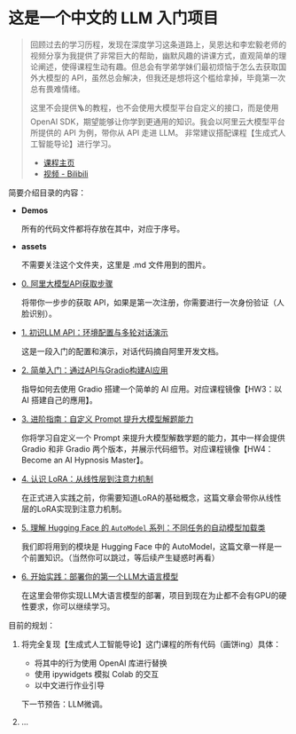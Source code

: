 # 这是一个中文的 LLM 入门项目

> 回顾过去的学习历程，发现在深度学习这条道路上，吴恩达和李宏毅老师的视频分享为我提供了非常巨大的帮助，幽默风趣的讲课方式，直观简单的理论阐述，使得课程生动有趣。但总会有学弟学妹们最初烦恼于怎么去获取国外大模型的 API，虽然总会解决，但我还是想将这个槛给拿掉，毕竟第一次总有畏难情绪。
>
> 这里不会提供🪜的教程，也不会使用大模型平台自定义的接口，而是使用 OpenAI SDK，期望能够让你学到更通用的知识。我会以阿里云大模型平台所提供的 API 为例，带你从 API 走进 LLM。
> 非常建议搭配课程【生成式人工智能导论】进行学习。
>
> - [课程主页](https://speech.ee.ntu.edu.tw/~hylee/genai/2024-spring.php)
> - [视频 - Bilibili](https://www.bilibili.com/video/BV1BJ4m1e7g8)
>

简要介绍目录的内容：

- **Demos**

  所有的代码文件都将存放在其中，对应于序号。

- **assets**

  不需要关注这个文件夹，这里是 .md 文件用到的图片。

- [0. 阿里大模型API获取步骤](https://github.com/Hoper-J/LLM-Guide-and-Demos/blob/master/0.%20阿里大模型API获取步骤.md)

  将带你一步步的获取 API，如果是第一次注册，你需要进行一次身份验证（人脸识别）。

- [1. 初识LLM API：环境配置与多轮对话演示](https://github.com/Hoper-J/LLM-Guide-and-Demos/blob/master/1.%20初识LLM%20API：环境配置与多轮对话演示.md)

  这是一段入门的配置和演示，对话代码摘自阿里开发文档。

- [2. 简单入门：通过API与Gradio构建AI应用](https://github.com/Hoper-J/LLM-Guide-and-Demos/blob/master/2.%20简单入门：通过API与Gradio构建AI应用.md)

  指导如何去使用 Gradio 搭建一个简单的 AI 应用。对应课程镜像【HW3：以 AI 搭建自己的應用】。

- [3. 进阶指南：自定义 Prompt 提升大模型解题能力](https://github.com/Hoper-J/LLM-Guide-and-Demos/blob/master/3.%20进阶指南：自定义%20Prompt%20提升大模型解题能力.md)

  你将学习自定义一个 Prompt 来提升大模型解数学题的能力，其中一样会提供 Gradio 和非 Gradio 两个版本，并展示代码细节。对应课程镜像【HW4：Become an AI Hypnosis Master】。

- [4. 认识 LoRA：从线性层到注意力机制](https://github.com/Hoper-J/LLM-Guide-and-Demos-zh_CN/blob/master/4.%20认识%20LoRA：从线性层到注意力机制.md)

  在正式进入实践之前，你需要知道LoRA的基础概念，这篇文章会带你从线性层的LoRA实现到注意力机制。

- [5. 理解 Hugging Face 的 `AutoModel` 系列：不同任务的自动模型加载类](https://github.com/Hoper-J/LLM-Guide-and-Demos-zh_CN/blob/master/5.%20理解%20Hugging%20Face%20的%20%60AutoModel%60%20系列：不同任务的自动模型加载类.md)

  我们即将用到的模块是 Hugging Face 中的 AutoModel，这篇文章一样是一个前置知识。（当然你可以跳过，等后续产生疑惑时再看）

- [6. 开始实践：部署你的第一个LLM大语言模型](https://github.com/Hoper-J/LLM-Guide-and-Demos-zh_CN/blob/master/6.%20开始实践：部署你的第一个LLM大语言模型.md)

  在这里会带你实现LLM大语言模型的部署，项目到现在为止都不会有GPU的硬性要求，你可以继续学习。

  

目前的规划：

1. 将完全复现【生成式人工智能导论】这门课程的所有代码（画饼ing）具体：

   - 将其中的行为使用 OpenAI 库进行替换
   - 使用 ipywidgets 模拟 Colab 的交互
   - 以中文进行作业引导

   下一节预告：LLM微调。

2. ...